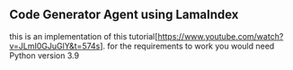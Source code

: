 ## Code Generator Agent using LamaIndex
this is an implementation of this tutorial[https://www.youtube.com/watch?v=JLmI0GJuGlY&t=574s]. for the requirements to work you would need Python version 3.9